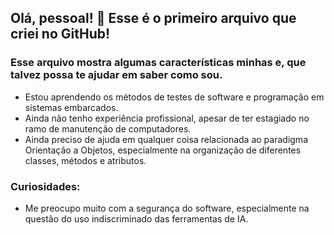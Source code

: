 ## Olá, pessoal! 👋 Esse é o primeiro arquivo que criei no GitHub!

### Esse arquivo mostra algumas características minhas e, que talvez possa te ajudar em saber como sou.

- Estou aprendendo os métodos de testes de software e programação em sistemas embarcados.
- Ainda não tenho experiência profissional, apesar de ter estagiado no ramo de manutenção de computadores.
- Ainda preciso de ajuda em qualquer coisa relacionada ao paradigma Orientação a Objetos, especialmente na organização de diferentes classes, métodos e atributos.

### Curiosidades:
- Me preocupo muito com a segurança do software, especialmente na questão do uso indiscriminado das ferramentas de IA.



<!--
**agbf-1994/agbf-1994** is a ✨ _special_ ✨ repository because its `README.md` (this file) appears on your GitHub profile.

Here are some ideas to get you started:

- 🔭 I’m currently working on ...
- 🌱 I’m currently learning ...
- 👯 I’m looking to collaborate on ...
- 🤔 I’m looking for help with ...
- 💬 Ask me about ...
- 📫 How to reach me: ...
- 😄 Pronouns: ...
- ⚡ Fun fact: ...
-->

